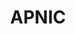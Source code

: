 ---
blog: https://blog.apnic.net/
facebook: https://facebook.com/APNIC
linkedin: https://linkedin.com/company/apnic
logohandle: apnicnet
sort: apnic
title: APNIC
twitter: https://x.com/apnic
website: https://www.apnic.net/
wikipedia: https://en.wikipedia.org/wiki/Asia-Pacific_Network_Information_Centre
youtube: https://youtube.com/user/apnicmultimedia
---
